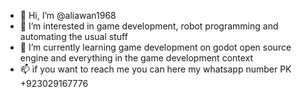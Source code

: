 - 👋 Hi, I’m @aliawan1968
- 👀 I’m interested in game development, robot programming and automating the usual stuff
- 🌱 I’m currently learning game development on godot open source engine and everything in the game development context
- 📫 if you want to reach me you can here my whatsapp number PK +923029167776
